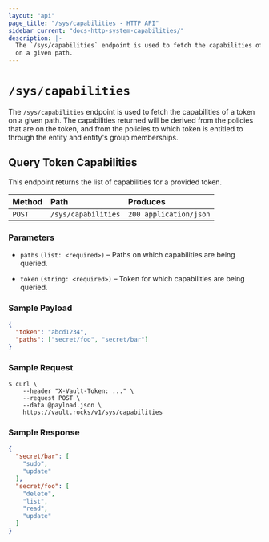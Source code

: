 ```yaml
---
layout: "api"
page_title: "/sys/capabilities - HTTP API"
sidebar_current: "docs-http-system-capabilities/"
description: |-
  The `/sys/capabilities` endpoint is used to fetch the capabilities of a token
  on a given path.
---
```


# `/sys/capabilities`

The `/sys/capabilities` endpoint is used to fetch the capabilities of a token
on a given path. The capabilities returned will be derived from the policies
that are on the token, and from the policies to which token is entitled to
through the entity and entity's group memberships.

## Query Token Capabilities

This endpoint returns the list of capabilities for a provided token.

| Method   | Path                 | Produces               |
| :------- | :------------------- | :--------------------- |
| `POST`   | `/sys/capabilities`  | `200 application/json` |

### Parameters

- `paths` `(list: <required>)` – Paths on which capabilities are being queried.

- `token` `(string: <required>)` – Token for which capabilities are being
  queried.

### Sample Payload

```json
{
  "token": "abcd1234",
  "paths": ["secret/foo", "secret/bar"]
}
```

### Sample Request

```
$ curl \
    --header "X-Vault-Token: ..." \
    --request POST \
    --data @payload.json \
    https://vault.rocks/v1/sys/capabilities
```

### Sample Response

```json
{
  "secret/bar": [
    "sudo",
    "update"
  ],
  "secret/foo": [
    "delete",
    "list",
    "read",
    "update"
  ]
}
```
